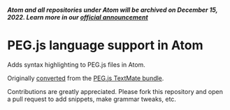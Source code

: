 ##### Atom and all repositories under Atom will be archived on December 15, 2022. Learn more in our [official announcement](https://github.blog/2022-06-08-sunsetting-atom/)
 # PEG.js language support in Atom

Adds syntax highlighting to PEG.js files in Atom.

Originally [converted](http://flight-manual.atom.io/hacking-atom/sections/converting-from-textmate)
from the [PEG.js TextMate bundle](https://github.com/alexstrat/PEGjs.tmbundle).

Contributions are greatly appreciated. Please fork this repository and open a
pull request to add snippets, make grammar tweaks, etc.
